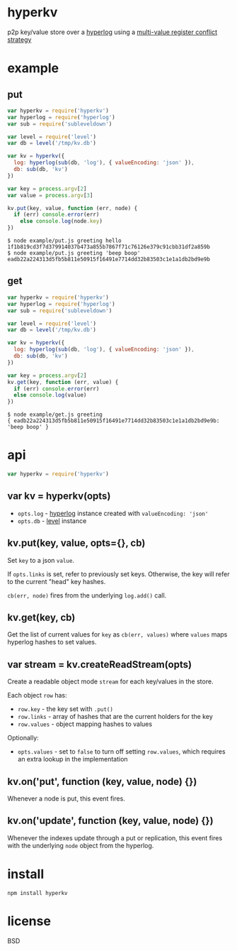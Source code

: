 # hyperkv

p2p key/value store over a [hyperlog][1]
using a [multi-value register conflict strategy][2]

[1]: https://npmjs.com/package/hyperlog
[2]: https://en.wikipedia.org/wiki/Conflict-free_replicated_data_type#Others

# example

## put

``` js
var hyperkv = require('hyperkv')
var hyperlog = require('hyperlog')
var sub = require('subleveldown')

var level = require('level')
var db = level('/tmp/kv.db')

var kv = hyperkv({
  log: hyperlog(sub(db, 'log'), { valueEncoding: 'json' }),
  db: sub(db, 'kv')
})

var key = process.argv[2]
var value = process.argv[3]

kv.put(key, value, function (err, node) {
  if (err) console.error(err)
	else console.log(node.key)
})
```

```
$ node example/put.js greeting hello
1f1b819cd3f7d379914037b473a855b7867f71c76126e379c91cbb31df2a859b
$ node example/put.js greeting 'beep boop'
eadb22a224313d5fb5b811e50915f16491e7714dd32b83503c1e1a1db2bd9e9b
```

## get

``` js
var hyperkv = require('hyperkv')
var hyperlog = require('hyperlog')
var sub = require('subleveldown')

var level = require('level')
var db = level('/tmp/kv.db')

var kv = hyperkv({
  log: hyperlog(sub(db, 'log'), { valueEncoding: 'json' }),
  db: sub(db, 'kv')
})

var key = process.argv[2]
kv.get(key, function (err, value) {
  if (err) console.error(err)
  else console.log(value)
})
```

```
$ node example/get.js greeting
{ eadb22a224313d5fb5b811e50915f16491e7714dd32b83503c1e1a1db2bd9e9b: 'beep boop' } 
```

# api

``` js
var hyperkv = require('hyperkv')
```

## var kv = hyperkv(opts)

* `opts.log` - [hyperlog](https://npmjs.org/package/hyperlog) instance created
with `valueEncoding: 'json'`
* `opts.db` - [level](https://npmjs.com/package/level) instance

## kv.put(key, value, opts={}, cb)

Set `key` to a json `value`.

If `opts.links` is set, refer to previously set keys. Otherwise, the key will
refer to the current "head" key hashes.

`cb(err, node)` fires from the underlying `log.add()` call.

## kv.get(key, cb)

Get the list of current values for `key` as `cb(err, values)` where `values`
maps hyperlog hashes to set values.

## var stream = kv.createReadStream(opts)

Create a readable object mode `stream` for each key/values in the store.

Each object `row` has:

* `row.key` - the key set with `.put()`
* `row.links` - array of hashes that are the current holders for the key
* `row.values` - object mapping hashes to values

Optionally:

* `opts.values` - set to `false` to turn off setting `row.values`, which
requires an extra lookup in the implementation

## kv.on('put', function (key, value, node) {})

Whenever a node is put, this event fires.

## kv.on('update', function (key, value, node) {})

Whenever the indexes update through a put or replication, this event fires with
the underlying `node` object from the hyperlog.

# install

```
npm install hyperkv
```

# license

BSD
